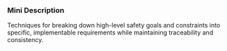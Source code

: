 ### Mini Description

Techniques for breaking down high-level safety goals and constraints into specific, implementable requirements while maintaining traceability and consistency.
